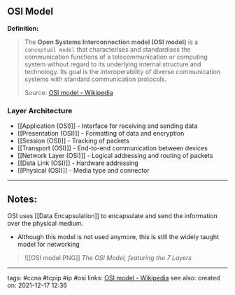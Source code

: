 ## OSI Model

**Definition:**
>The __Open Systems Interconnection model (OSI model)__ is a `conceptual model` that characterises and standardises the communication functions of a telecommunication or computing system without regard to its underlying internal structure and technology. Its goal is the interoperability of diverse communication systems with standard communication protocols.
>
>Source: [OSI model - Wikipedia](https://en.wikipedia.org/wiki/OSI_model)

### Layer Architecture

- [[Application (OSI)]] - Interface for receiving and sending data
- [[Presentation (OSI)]] - Formatting of data and encryption
- [[Session (OSI)]] - Tracking of packets
- [[Transport (OSI)]] - End-to-end communication between devices
- [[Network Layer (OSI)]] - Logical addressing and routing of packets
- [[Data Link (OSI)]] - Hardware addressing
- [[Physical (OSI)]] - Media type and connector

---
## Notes:

OSI uses [[Data Encapsulation]] to encapsulate and send the information over the physical medium.
- Although this model is not used anymore, this is still the widely taught model for networking

>![[OSI model.PNG]]
>*The OSI Model, featuring the 7 Layers*

---
tags: #ccna #tcpip #ip #osi
links: [OSI model - Wikipedia](https://en.wikipedia.org/wiki/OSI_model)
see also:
created on: 2021-12-17 12:36